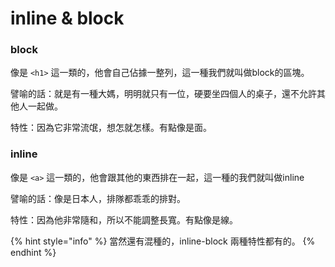 # inline & block

### block

像是 `<h1>` 這一類的，他會自己佔據一整列，這一種我們就叫做block的區塊。

譬喻的話：就是有一種大媽，明明就只有一位，硬要坐四個人的桌子，還不允許其他人一起做。

特性：因為它非常流氓，想怎就怎樣。有點像是面。

### inline

像是 `<a>` 這一類的，他會跟其他的東西排在一起，這一種的我們就叫做inline 

譬喻的話：像是日本人，排隊都乖乖的排對。

特性：因為他非常隨和，所以不能調整長寬。有點像是線。



{% hint style="info" %}
當然還有混種的，inline-block 兩種特性都有的。
{% endhint %}



